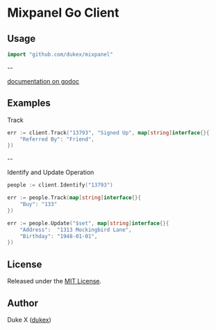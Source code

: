 # Mixpanel Go Client

## Usage

``` go
import "github.com/dukex/mixpanel"
```
--

[documentation on godoc](http://godoc.org/github.com/dukex/mixpanel)


## Examples

Track

``` go
err := client.Track("13793", "Signed Up", map[string]interface{}{
	"Referred By": "Friend",
})
```
--

Identify and Update Operation

``` go
people := client.Identify("13793")

err := people.Track(map[string]interface{}{
	"Buy": "133"
})

err := people.Update("$set", map[string]interface{}{
	"Address":  "1313 Mockingbird Lane",
	"Birthday": "1948-01-01",
})
```

## License

Released under the [MIT License](http://opensource.org/licenses/MIT).

## Author

Duke X ([dukex](http://github.com/dukex))
